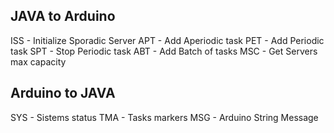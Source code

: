 
## JAVA to Arduino

  ISS - Initialize Sporadic Server
  APT - Add Aperiodic task
  PET - Add Periodic task
  SPT - Stop Periodic task
  ABT - Add Batch of tasks
  MSC - Get Servers max capacity  

## Arduino to JAVA
  
  SYS - Sistems status
  TMA - Tasks markers
  MSG - Arduino String Message
